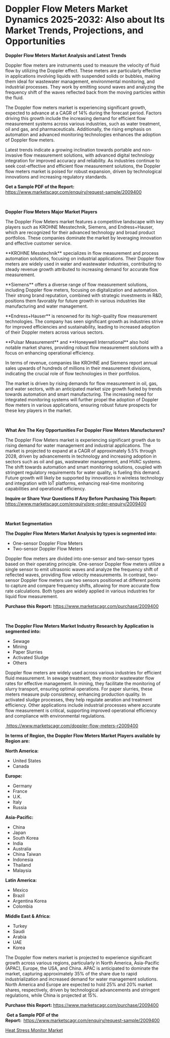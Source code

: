 <p><h1>Doppler Flow Meters Market Dynamics 2025-2032: Also about Its Market Trends, Projections, and Opportunities</h1></p><p><strong>Doppler Flow Meters Market Analysis and Latest Trends</strong></p>
<p><p>Doppler flow meters are instruments used to measure the velocity of fluid flow by utilizing the Doppler effect. These meters are particularly effective in applications involving liquids with suspended solids or bubbles, making them ideal for wastewater management, environmental monitoring, and industrial processes. They work by emitting sound waves and analyzing the frequency shift of the waves reflected back from the moving particles within the fluid.</p><p>The Doppler flow meters market is experiencing significant growth, expected to advance at a CAGR of 14% during the forecast period. Factors driving this growth include the increasing demand for efficient flow measurement systems across various industries, such as water treatment, oil and gas, and pharmaceuticals. Additionally, the rising emphasis on automation and advanced monitoring technologies enhances the adoption of Doppler flow meters. </p><p>Latest trends indicate a growing inclination towards portable and non-invasive flow measurement solutions, with advanced digital technology integration for improved accuracy and reliability. As industries continue to seek cost-effective and efficient flow measurement solutions, the Doppler flow meters market is poised for robust expansion, driven by technological innovations and increasing regulatory standards.</p></p>
<p><strong>Get a Sample PDF of the Report:&nbsp;</strong> <a href="https://www.marketscagr.com/enquiry/request-sample/2009400?utm_campaign=3001&utm_medium=2&utm_source=Github&utm_content=ia&utm_term=10042025&utm_id=doppler-flow-meters">https://www.marketscagr.com/enquiry/request-sample/2009400</a></p>
<p>&nbsp;</p>
<p><strong>Doppler Flow Meters Major Market Players</strong></p>
<p><p>The Doppler Flow Meters market features a competitive landscape with key players such as KROHNE Messtechnik, Siemens, and Endress+Hauser, which are recognized for their advanced technology and broad product portfolios. These companies dominate the market by leveraging innovation and effective customer service.</p><p>**KROHNE Messtechnik** specializes in flow measurement and process automation solutions, focusing on industrial applications. Their Doppler flow meters are widely used in water and wastewater industries, contributing to steady revenue growth attributed to increasing demand for accurate flow measurement. </p><p>**Siemens** offers a diverse range of flow measurement solutions, including Doppler flow meters, focusing on digitalization and automation. Their strong brand reputation, combined with strategic investments in R&D, positions them favorably for future growth in various industries like manufacturing and water management.</p><p>**Endress+Hauser** is renowned for its high-quality flow measurement technologies. The company has seen significant growth as industries strive for improved efficiencies and sustainability, leading to increased adoption of their Doppler meters across various sectors.</p><p>**Pulsar Measurement** and **Honeywell International** also hold notable market shares, providing robust flow measurement solutions with a focus on enhancing operational efficiency. </p><p>In terms of revenue, companies like KROHNE and Siemens report annual sales upwards of hundreds of millions in their measurement divisions, indicating the crucial role of flow technologies in their portfolios. </p><p>The market is driven by rising demands for flow measurement in oil, gas, and water sectors, with an anticipated market size growth fueled by trends towards automation and smart manufacturing. The increasing need for integrated monitoring systems will further propel the adoption of Doppler flow meters in various applications, ensuring robust future prospects for these key players in the market.</p></p>
<p>&nbsp;</p>
<p><strong>What Are The Key Opportunities For Doppler Flow Meters Manufacturers?</strong></p>
<p><p>The Doppler Flow Meters market is experiencing significant growth due to rising demand for water management and industrial applications. The market is projected to expand at a CAGR of approximately 5.5% through 2028, driven by advancements in technology and increasing adoption in sectors such as oil and gas, wastewater management, and HVAC systems. The shift towards automation and smart monitoring solutions, coupled with stringent regulatory requirements for water quality, is fueling this demand. Future growth will likely be supported by innovations in wireless technology and integration with IoT platforms, enhancing real-time monitoring capabilities and operational efficiency.</p></p>
<p><strong>Inquire or Share Your Questions If Any Before Purchasing This Report:</strong> <a href="https://www.marketscagr.com/enquiry/pre-order-enquiry/2009400?utm_campaign=3001&utm_medium=2&utm_source=Github&utm_content=ia&utm_term=10042025&utm_id=doppler-flow-meters">https://www.marketscagr.com/enquiry/pre-order-enquiry/2009400</a></p>
<p>&nbsp;</p>
<p><strong>Market Segmentation</strong></p>
<p><strong>The Doppler Flow Meters Market Analysis by types is segmented into:</strong></p>
<p><ul><li>One-sensor Doppler Flow Meters</li><li>Two-sensor Doppler Flow Meters</li></ul></p>
<p><p>Doppler flow meters are divided into one-sensor and two-sensor types based on their operating principle. One-sensor Doppler flow meters utilize a single sensor to emit ultrasonic waves and analyze the frequency shift of reflected waves, providing flow velocity measurements. In contrast, two-sensor Doppler flow meters use two sensors positioned at different points to capture and compare frequency shifts, allowing for more accurate flow rate calculations. Both types are widely applied in various industries for liquid flow measurement.</p></p>
<p><strong>Purchase this Report:&nbsp;</strong><a href="https://www.marketscagr.com/purchase/2009400?utm_campaign=3001&utm_medium=2&utm_source=Github&utm_content=ia&utm_term=10042025&utm_id=doppler-flow-meters">https://www.marketscagr.com/purchase/2009400</a></p>
<p>&nbsp;</p>
<p><strong>The Doppler Flow Meters Market Industry Research by Application is segmented into:</strong></p>
<p><ul><li>Sewage</li><li>Mining</li><li>Paper Slurries</li><li>Activated Sludge</li><li>Others</li></ul></p>
<p><p>Doppler flow meters are widely used across various industries for efficient fluid measurement. In sewage treatment, they monitor wastewater flow rates for effective management. In mining, they facilitate the monitoring of slurry transport, ensuring optimal operations. For paper slurries, these meters measure pulp consistency, enhancing production quality. In activated sludge processes, they help regulate aeration and treatment efficiency. Other applications include industrial processes where accurate flow measurement is critical, supporting improved operational efficiency and compliance with environmental regulations.</p></p>
<p><a href="https://www.marketscagr.com/doppler-flow-meters-r2009400?utm_campaign=3001&utm_medium=2&utm_source=Github&utm_content=ia&utm_term=10042025&utm_id=doppler-flow-meters">&nbsp;https://www.marketscagr.com/doppler-flow-meters-r2009400</a></p>
<p><strong>In terms of Region, the Doppler Flow Meters Market Players available by Region are:</strong></p>
<p>
    <p> <strong> North America: </strong>
        <ul>
            <li>United States</li>
            <li>Canada</li>
        </ul>
        </p> 
    <p> <strong> Europe: </strong>
        <ul>
            <li>Germany</li>
            <li>France</li>
            <li>U.K.</li>
            <li>Italy</li>
            <li>Russia</li>
        </ul>
        </p> 
    <p> <strong> Asia-Pacific: </strong>
        <ul>
            <li>China</li>
            <li>Japan</li>
            <li>South Korea</li>
            <li>India</li>
            <li>Australia</li>
            <li>China Taiwan</li>
            <li>Indonesia</li>
            <li>Thailand</li>
            <li>Malaysia</li>
        </ul>
        </p> 
    <p> <strong> Latin America: </strong>
        <ul>
            <li>Mexico</li>
            <li>Brazil</li>
            <li>Argentina Korea</li>
            <li>Colombia</li>
        </ul>
        </p> 
    <p> <strong> Middle East & Africa: </strong>
        <ul>
            <li>Turkey</li>
            <li>Saudi</li>
            <li>Arabia</li>
            <li>UAE</li>
            <li>Korea</li>
        </ul>
    </p>
    </p>
<p><p>The Doppler flow meters market is projected to experience significant growth across various regions, particularly in North America, Asia-Pacific (APAC), Europe, the USA, and China. APAC is anticipated to dominate the market, capturing approximately 35% of the share due to rapid industrialization and increased demand for water management solutions. North America and Europe are expected to hold 25% and 20% market shares, respectively, driven by technological advancements and stringent regulations, while China is projected at 15%.</p></p>
<p><strong>Purchase this Report: </strong><a href="https://www.marketscagr.com/purchase/2009400?utm_campaign=3001&utm_medium=2&utm_source=Github&utm_content=ia&utm_term=10042025&utm_id=doppler-flow-meters">https://www.marketscagr.com/purchase/2009400</a></p>
<p>&nbsp;<strong>Get a Sample PDF of the Report:&nbsp;&nbsp;</strong><a href="https://www.marketscagr.com/enquiry/request-sample/2009400?utm_campaign=3001&utm_medium=2&utm_source=Github&utm_content=ia&utm_term=10042025&utm_id=doppler-flow-meters">https://www.marketscagr.com/enquiry/request-sample/2009400</a></p>
<p><strong></strong></p>
<p><p><a href="https://github.com/naingbiner7i/Market-Research-Report-List-1/blob/main/heat-stress-monitor-market.md?utm_campaign=3001&utm_medium=2&utm_source=Github&utm_content=ia&utm_term=10042025&utm_id=doppler-flow-meters">Heat Stress Monitor Market</a></p></p>